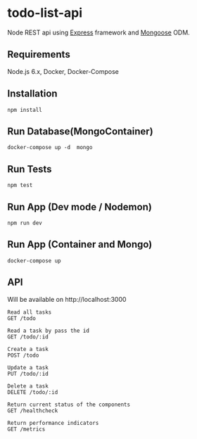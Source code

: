 # todo-list-api

Node REST api using [Express](https://github.com/expressjs/express) framework and [Mongoose](https://github.com/Automattic/mongoose) ODM.


## Requirements
Node.js 6.x, Docker, Docker-Compose

## Installation
```
npm install
```

## Run Database(MongoContainer)
```
docker-compose up -d  mongo
```

## Run Tests
```
npm test
```

## Run App (Dev mode / Nodemon)
```
npm run dev
```

## Run App (Container and Mongo)
```
docker-compose up
```

## API
Will be available on http://localhost:3000
```
Read all tasks
GET /todo
```
```
Read a task by pass the id
GET /todo/:id
```
```
Create a task
POST /todo
```
```
Update a task
PUT /todo/:id
```
```
Delete a task
DELETE /todo/:id
```
```
Return current status of the components
GET /healthcheck
```
```
Return performance indicators
GET /metrics
```
